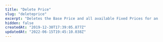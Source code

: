 ```yaml
---
title: "Delete Price"
slug: "deleteprice"
excerpt: "Deletes the Base Price and all available Fixed Prices for an SKU in all trade policies."
hidden: false
createdAt: "2019-12-30T17:39:05.877Z"
updatedAt: "2022-06-15T19:45:10.038Z"
---
```

